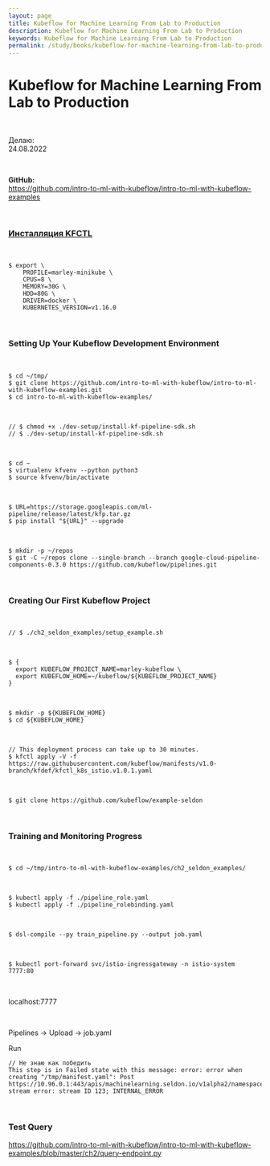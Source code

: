 ```yaml
---
layout: page
title: Kubeflow for Machine Learning From Lab to Production
description: Kubeflow for Machine Learning From Lab to Production
keywords: Kubeflow for Machine Learning From Lab to Production
permalink: /study/books/kubeflow-for-machine-learning-from-lab-to-production/
---
```


# Kubeflow for Machine Learning From Lab to Production

<br/>

Делаю:  
24.08.2022

<br/>

**GitHub:**  
https://github.com/intro-to-ml-with-kubeflow/intro-to-ml-with-kubeflow-examples

<br/>

### [Инсталляция KFCTL](/tools/kubernetes/tools/kubeflow/)

<br/>

```
$ export \
    PROFILE=marley-minikube \
    CPUS=8 \
    MEMORY=30G \
    HDD=80G \
    DRIVER=docker \
    KUBERNETES_VERSION=v1.16.0
```

<br/>

### Setting Up Your Kubeflow Development Environment

<br/>

```
$ cd ~/tmp/
$ git clone https://github.com/intro-to-ml-with-kubeflow/intro-to-ml-with-kubeflow-examples.git
$ cd intro-to-ml-with-kubeflow-examples/
```

<br/>

```
// $ chmod +x ./dev-setup/install-kf-pipeline-sdk.sh
// $ ./dev-setup/install-kf-pipeline-sdk.sh
```

<br/>

```
$ cd ~
$ virtualenv kfvenv --python python3
$ source kfvenv/bin/activate
```

<br/>

```
$ URL=https://storage.googleapis.com/ml-pipeline/release/latest/kfp.tar.gz
$ pip install "${URL}" --upgrade
```

<br/>

```
$ mkdir -p ~/repos
$ git -C ~/repos clone --single-branch --branch google-cloud-pipeline-components-0.3.0 https://github.com/kubeflow/pipelines.git
```

<br/>

### Creating Our First Kubeflow Project

<br/>

```
// $ ./ch2_seldon_examples/setup_example.sh
```

<br/>

```
$ {
  export KUBEFLOW_PROJECT_NAME=marley-kubeflow \
  export KUBEFLOW_HOME=~/kubeflow/${KUBEFLOW_PROJECT_NAME}
}
```

<br/>

```
$ mkdir -p ${KUBEFLOW_HOME}
$ cd ${KUBEFLOW_HOME}
```

<br/>

```
// This deployment process can take up to 30 minutes.
$ kfctl apply -V -f https://raw.githubusercontent.com/kubeflow/manifests/v1.0-branch/kfdef/kfctl_k8s_istio.v1.0.1.yaml
```

<br/>

```
$ git clone https://github.com/kubeflow/example-seldon
```

<br/>

### Training and Monitoring Progress

<br/>

```
$ cd ~/tmp/intro-to-ml-with-kubeflow-examples/ch2_seldon_examples/
```

<br/>

```
$ kubectl apply -f ./pipeline_role.yaml
$ kubectl apply -f ./pipeline_rolebinding.yaml
```

<br/>

```
$ dsl-compile --py train_pipeline.py --output job.yaml
```

<br/>

```
$ kubectl port-forward svc/istio-ingressgateway -n istio-system 7777:80
```

<br/>

localhost:7777

<br/>

Pipelines -> Upload -> job.yaml

Run

```
// Не знаю как победить
This step is in Failed state with this message: error: error when creating "/tmp/manifest.yaml": Post https://10.96.0.1:443/apis/machinelearning.seldon.io/v1alpha2/namespaces/kubeflow/seldondeployments: stream error: stream ID 123; INTERNAL_ERROR
```

<br/>

### Test Query

https://github.com/intro-to-ml-with-kubeflow/intro-to-ml-with-kubeflow-examples/blob/master/ch2/query-endpoint.py
